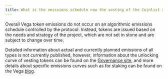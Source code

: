 ```yaml
---
title: What is the emissions schedule now the vesting of the Coinlist sale has ended?
---
```


Overall Vega token emissions do not occur on an algorithmic emissions schedule controlled by the protocol. Instead, tokens are issued based on the needs and strategy of the project, which are not set in stone and are subject to change over time.

Detailed information about actual and currently planned emissions of all types is not currently published, however, information about the unlocking curve of vesting tokens can be found on the <a href="https://governance.vega.xyz/token/tranches" target="_blank">Governance site</a>, and more details about specific emissions curves such as for staking can be found on the Vega <a href="https://blog.vega.xyz/" target="_blank">blog</a>.
